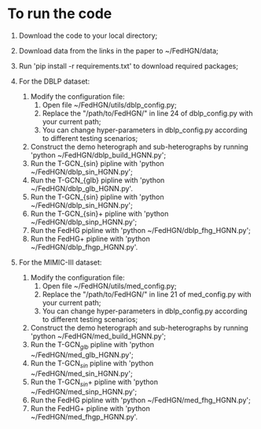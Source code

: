 # To run the code
1. Download the code to your local directory;
2. Download data from the links in the paper to ~/FedHGN/data;
3. Run 'pip install -r requirements.txt' to download required packages;
4. For the DBLP dataset:
    1. Modify the configuration file:
        1. Open file ~/FedHGN/utils/dblp_config.py;
        2. Replace the "/path/to/FedHGN/" in line 24 of dblp_config.py with your current path;
        3. You can change hyper-parameters in dblp_config.py according to different testing scenarios;
    2. Construct the demo heterograph and sub-heterographs by running 'python ~/FedHGN/dblp_build_HGNN.py';
    3. Run the T-GCN_{sin} pipline with 'python ~/FedHGN/dblp_sin_HGNN.py';
    4. Run the T-GCN_{glb} pipline with 'python ~/FedHGN/dblp_glb_HGNN.py'.
    5. Run the T-GCN_{sin} pipline with 'python ~/FedHGN/dblp_sin_HGNN.py';
    6. Run the T-GCN_{sin}+ pipline with 'python ~/FedHGN/dblp_sinp_HGNN.py';
    7. Run the FedHG pipline with 'python ~/FedHGN/dblp_fhg_HGNN.py';
    8. Run the FedHG+ pipline with 'python ~/FedHGN/dblp_fhgp_HGNN.py'.

5. For the MIMIC-III dataset:
    1. Modify the configuration file:
        1. Open file ~/FedHGN/utils/med_config.py;
        2. Replace the "/path/to/FedHGN/" in line 21 of med_config.py with your current path;
        3. You can change hyper-parameters in dblp_config.py according to different testing scenarios;
    2. Construct the demo heterograph and sub-heterographs by running 'python ~/FedHGN/med_build_HGNN.py';
    3. Run the T-GCN$_{glb}$ pipline with 'python ~/FedHGN/med_glb_HGNN.py';
    4. Run the T-GCN$_{sin}$ pipline with 'python ~/FedHGN/med_sin_HGNN.py';
    5. Run the T-GCN$_{sin}$+ pipline with 'python ~/FedHGN/med_sinp_HGNN.py';
    6. Run the FedHG pipline with 'python ~/FedHGN/med_fhg_HGNN.py';
    7. Run the FedHG+ pipline with 'python ~/FedHGN/med_fhgp_HGNN.py'.
